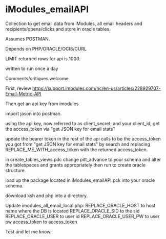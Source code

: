 # iModules_emailAPI
Collection to get email data from iModules, all email headers and recipients/opens/clicks and store in oracle tables.

Assumes POSTMAN.

Depends on PHP/ORACLE/OCI8/CURL

LIMIT returned rows for api is 1000. 

written to run once a day

Comments/critiques welcome

First, review https://support.imodules.com/hc/en-us/articles/228929707-Email-Metric-API

Then get an api key from imodules

import jason into postman.

using the api key, now referred to as client_secret, and your client_id, get the access_token via "get JSON key for email stats"

update the bearer token in the rest of the api calls to be the access_token you got from "get JSON key for email stats" by search and replacing REPLACE_ME_WITH_access_token with the returned access_token.

in create_tables_views.pdc change pitt_advance to your schema and alter the tablespaces and grants appropriately then run to create oracle structure.

load up the package located in iModules_emailAPI.pck into your oracle schema.

download ksh and php into a directory.  

Update imodules_all_email_local.php:
  REPLACE_ORACLE_HOST to host name where the DB is located
  REPLACE_ORACLE_SID to the sid
  REPLACE_ORACLE_USER to user id
  REPLACE_ORACLE_USER_PW to user pw
  access_token to access_token

Test and let me know.

